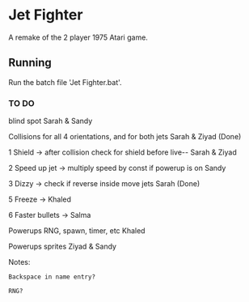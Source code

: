 # Jet Fighter

A remake of the 2 player 1975 Atari game.

## Running

Run the batch file 'Jet Fighter.bat'.

### TO DO
 blind spot								                                Sarah & Sandy   

Collisions for all 4 orientations, and for both jets					Sarah & Ziyad   (Done)

1	Shield -> after collision check for shield before live--			Sarah & Ziyad

2	Speed up jet -> multiply speed by const if powerup is on			Sandy

3	Dizzy -> check if reverse inside move jets							Sarah           (Done)

5	Freeze ->															Khaled

6	Faster bullets ->													Salma							
		
Powerups RNG, spawn, timer, etc											Khaled

Powerups sprites														Ziyad & Sandy

Notes:

    Backspace in name entry?

    RNG?
